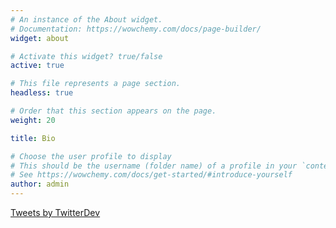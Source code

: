 ```yaml
---
# An instance of the About widget.
# Documentation: https://wowchemy.com/docs/page-builder/
widget: about

# Activate this widget? true/false
active: true

# This file represents a page section.
headless: true

# Order that this section appears on the page.
weight: 20

title: Bio

# Choose the user profile to display
# This should be the username (folder name) of a profile in your `content/authors/` folder.
# See https://wowchemy.com/docs/get-started/#introduce-yourself
author: admin
---
```


<a class="twitter-timeline" href="https://twitter.com/TwitterDev?ref_src=twsrc%5Etfw">Tweets by TwitterDev</a> <script async src="https://platform.twitter.com/widgets.js" charset="utf-8"></script>